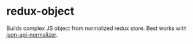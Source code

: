 # redux-object
Builds complex JS object from normalized redux store. Best works with [json-api-normalizer](https://github.com/yury-dymov/json-api-normalizer).

